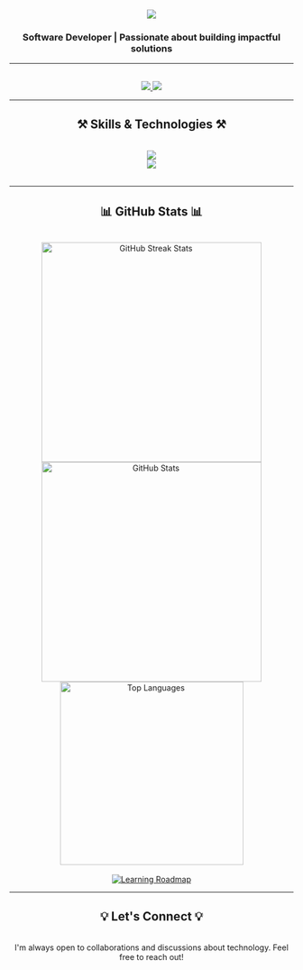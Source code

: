 <h1 align="center">
    <img src="https://readme-typing-svg.herokuapp.com/?font=Righteous&size=35&center=true&vCenter=true&width=500&height=70&duration=4000&lines=Hello,+World!+👋;+I'm+Naresh+Lokhande!;" />
</h1>

<h3 align="center">Software Developer | Passionate about building impactful solutions</h3>

---

<div align="center">
  <p 🎓 Successfully completed PG-DAC from CDAC Kharghar, Mumbai></p>  
  <p 💡 Enthusiastic about exploring new technologies and solving real-world problems></p>
</div>

<br/>

<div align="center"> 
  <a href="mailto:nareshlokhande49@gmail.com">
    <img src="https://img.shields.io/badge/Email-333333?style=for-the-badge&logo=gmail&logoColor=red" />
  </a>
  <a href="https://www.linkedin.com/in/nareshlokhande/" target="_blank">
    <img src="https://img.shields.io/badge/LinkedIn-0077B5?style=for-the-badge&logo=linkedin&logoColor=white" />
  </a>
</div>

---

<h2 align="center">⚒️ Skills & Technologies ⚒️</h2>
<br/>
<div align="center">
    <img src="https://skillicons.dev/icons?i=html,css,bootstrap,mui,react,nextjs,javascript,typescript,nodejs,express" /><br/>
    <img src="https://skillicons.dev/icons?i=spring,java,c,mysql,mongodb,vscode,github,git,figma,notion" />
</div>

<br/>

---

<h2 align="center">📊 GitHub Stats 📊</h2>
<br/>
<div align="center">
  <img width=390 src="https://github-readme-streak-stats-salesp07.vercel.app/?user=NareshLokhande&count_private=true&theme=react&border_radius=10" alt="GitHub Streak Stats" />
  <img width=390 src="https://github-readme-stats-salesp07.vercel.app/api?username=NareshLokhande&count_private=true&show_icons=true&theme=react&rank_icon=github&border_radius=10" alt="GitHub Stats" />
  <br/>
  <img width=325 align="center" src="https://github-readme-stats-salesp07.vercel.app/api/top-langs/?username=NareshLokhande&hide=HTML&langs_count=8&layout=compact&theme=react&border_radius=10&size_weight=0.5&count_weight=0.5&exclude_repo=github-readme-stats" alt="Top Languages" />
  <br/><br/>
  <a href="https://roadmap.sh">
    <img src="https://roadmap.sh/card/tall/66d28516553501e3c340d0a0?variant=dark" alt="Learning Roadmap" />
  </a>
</div>

---

<h2 align="center">💡 Let's Connect 💡</h2>
<br/>
<div align="center">
  I'm always open to collaborations and discussions about technology. Feel free to reach out!
</div>
